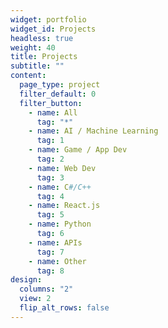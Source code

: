 ```yaml
---
widget: portfolio
widget_id: Projects
headless: true
weight: 40
title: Projects
subtitle: ""
content:
  page_type: project
  filter_default: 0
  filter_button:
    - name: All
      tag: "*"
    - name: AI / Machine Learning
      tag: 1
    - name: Game / App Dev
      tag: 2
    - name: Web Dev
      tag: 3
    - name: C#/C++
      tag: 4
    - name: React.js
      tag: 5
    - name: Python
      tag: 6
    - name: APIs
      tag: 7
    - name: Other
      tag: 8
design:
  columns: "2"
  view: 2
  flip_alt_rows: false
---
```

